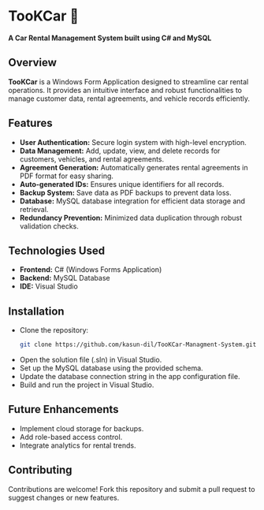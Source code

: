 # TooKCar 🚗  
**A Car Rental Management System built using C# and MySQL**  

## Overview  
**TooKCar** is a Windows Form Application designed to streamline car rental operations. It provides an intuitive interface and robust functionalities to manage customer data, rental agreements, and vehicle records efficiently.  

## Features  
- **User Authentication:** Secure login system with high-level encryption.  
- **Data Management:** Add, update, view, and delete records for customers, vehicles, and rental agreements.  
- **Agreement Generation:** Automatically generates rental agreements in PDF format for easy sharing.  
- **Auto-generated IDs:** Ensures unique identifiers for all records.  
- **Backup System:** Save data as PDF backups to prevent data loss.  
- **Database:** MySQL database integration for efficient data storage and retrieval.  
- **Redundancy Prevention:** Minimized data duplication through robust validation checks.  

## Technologies Used  
- **Frontend:** C# (Windows Forms Application)  
- **Backend:** MySQL Database  
- **IDE:** Visual Studio  

## Installation  
- Clone the repository:  
   ```bash  
   git clone https://github.com/kasun-dil/TooKCar-Managment-System.git

- Open the solution file (.sln) in Visual Studio.
- Set up the MySQL database using the provided schema.
- Update the database connection string in the app configuration file.
- Build and run the project in Visual Studio.

## Future Enhancements
- Implement cloud storage for backups.
- Add role-based access control.
- Integrate analytics for rental trends.

## Contributing
Contributions are welcome! Fork this repository and submit a pull request to suggest changes or new features.
